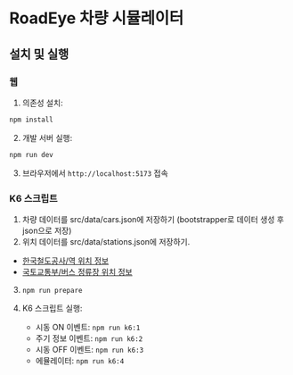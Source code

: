 # RoadEye 차량 시뮬레이터

## 설치 및 실행

### 웹

1. 의존성 설치:

```bash
npm install
```

2. 개발 서버 실행:

```bash
npm run dev
```

3. 브라우저에서 `http://localhost:5173` 접속

### K6 스크립트

1. 차량 데이터를 src/data/cars.json에 저장하기 (bootstrapper로 데이터 생성 후 json으로 저장)
2. 위치 데이터를 src/data/stations.json에 저장하기.

- [한국철도공사/역 위치 정보](https://www.data.go.kr/data/15127532/fileData.do)
- [국토교통부/버스 정류장 위치 정보](https://www.data.go.kr/data/15067528/fileData.do)

3. `npm run prepare`

4. K6 스크립트 실행:
    - 시동 ON 이벤트: `npm run k6:1`
    - 주기 정보 이벤트: `npm run k6:2`
    - 시동 OFF 이벤트: `npm run k6:3`
    - 에뮬레이터: `npm run k6:4`
